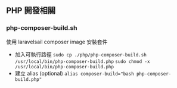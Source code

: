 ## PHP 開發相關

### php-composer-build.sh
使用 laravelsail composer image 安裝套件
- 加入可執行路徑
    `sudo cp ./php/php-composer-build.sh /usr/local/bin/php-composer-build.php`
    `sudo chmod -x /usr/local/bin/php-composer-build.php`
- 建立 alias (optional)
    `alias composer-build="bash php-composer-build.php"`